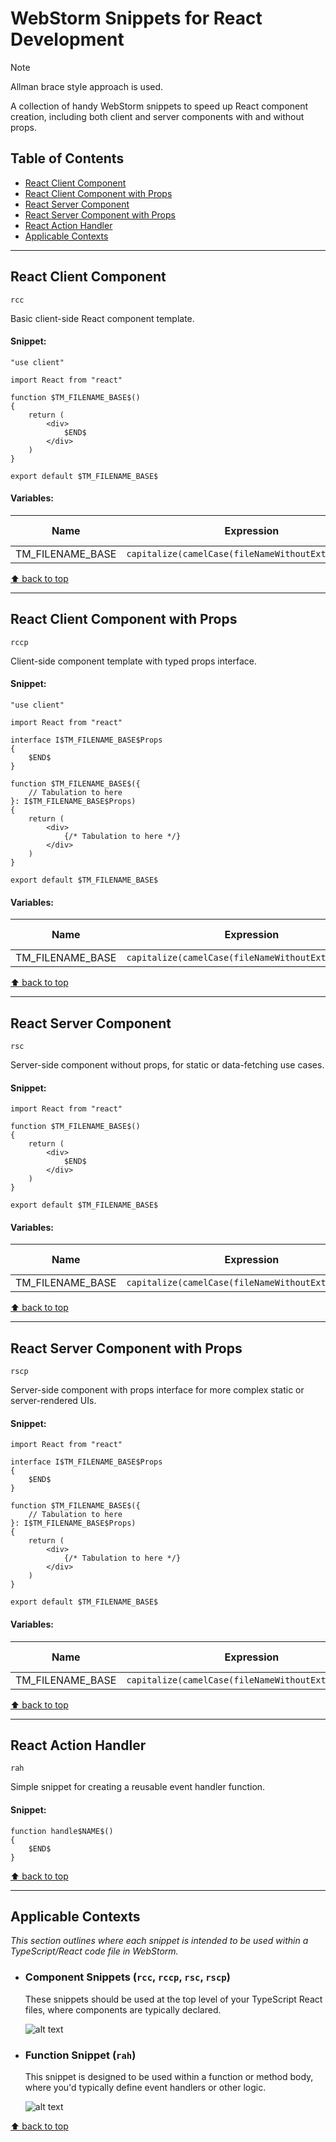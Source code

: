 # WebStorm Snippets for React Development

> [!NOTE]
> Allman brace style approach is used.

A collection of handy WebStorm snippets to speed up React component creation, including both client and server components with and without props.

## Table of Contents

- [React Client Component](#react-client-component)
- [React Client Component with Props](#react-client-component-with-props)
- [React Server Component](#react-server-component)
- [React Server Component with Props](#react-server-component-with-props)
- [React Action Handler](#react-action-handler)
- [Applicable Contexts](#applicable-contexts)

---

## React Client Component

`rcc`

Basic client-side React component template.

#### Snippet:

```tsx
"use client"

import React from "react"

function $TM_FILENAME_BASE$()
{
    return (
        <div>
            $END$
        </div>
    )
}

export default $TM_FILENAME_BASE$

```

#### Variables:

| Name             | Expression                                          | Default value |
| ---------------- | --------------------------------------------------- | ------------- |
| TM_FILENAME_BASE | `capitalize(camelCase(fileNameWithoutExtension()))` | ""            |

[⬆️ back to top](#webstorm-snippets-for-react-development)

---

## React Client Component with Props

`rccp`

Client-side component template with typed props interface.

#### Snippet:

```tsx
"use client"

import React from "react"

interface I$TM_FILENAME_BASE$Props
{
    $END$
}

function $TM_FILENAME_BASE$({
    // Tabulation to here
}: I$TM_FILENAME_BASE$Props)
{
    return (
        <div>
            {/* Tabulation to here */}
        </div>
    )
}

export default $TM_FILENAME_BASE$

```

#### Variables:

| Name             | Expression                                          | Default value |
| ---------------- | --------------------------------------------------- | ------------- |
| TM_FILENAME_BASE | `capitalize(camelCase(fileNameWithoutExtension()))` | ""            |

[⬆️ back to top](#webstorm-snippets-for-react-development)

---

## React Server Component

`rsc`

Server-side component without props, for static or data-fetching use cases.

#### Snippet:

```tsx
import React from "react"

function $TM_FILENAME_BASE$()
{
    return (
        <div>
            $END$
        </div>
    )
}

export default $TM_FILENAME_BASE$

```

#### Variables:

| Name             | Expression                                          | Default value |
| ---------------- | --------------------------------------------------- | ------------- |
| TM_FILENAME_BASE | `capitalize(camelCase(fileNameWithoutExtension()))` | ""            |

[⬆️ back to top](#webstorm-snippets-for-react-development)

---

## React Server Component with Props

`rscp`

Server-side component with props interface for more complex static or server-rendered UIs.

#### Snippet:

```tsx
import React from "react"

interface I$TM_FILENAME_BASE$Props
{
    $END$
}

function $TM_FILENAME_BASE$({
    // Tabulation to here
}: I$TM_FILENAME_BASE$Props)
{
    return (
        <div>
            {/* Tabulation to here */}
        </div>
    )
}

export default $TM_FILENAME_BASE$

```

#### Variables:

| Name             | Expression                                          | Default value |
| ---------------- | --------------------------------------------------- | ------------- |
| TM_FILENAME_BASE | `capitalize(camelCase(fileNameWithoutExtension()))` | ""            |

[⬆️ back to top](#webstorm-snippets-for-react-development)

---

## React Action Handler

`rah`

Simple snippet for creating a reusable event handler function.

#### Snippet:

```tsx
function handle$NAME$()
{
    $END$
}
```

[⬆️ back to top](#webstorm-snippets-for-react-development)

---

## Applicable Contexts

_This section outlines where each snippet is intended to be used within a TypeScript/React code file in WebStorm._

- ### Component Snippets (`rcc`, `rccp`, `rsc`, `rscp`)

    These snippets should be used at the top level of your TypeScript React files, where components are typically declared.

    ![alt text](assets/ts-top-lvl.png)

- ### Function Snippet (`rah`)

    This snippet is designed to be used within a function or method body, where you'd typically define event handlers or other logic.

    ![alt text](assets/ts-statement.png)

[⬆️ back to top](#webstorm-snippets-for-react-development)
